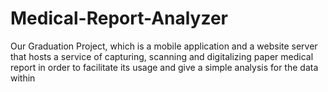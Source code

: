 # Medical-Report-Analyzer
Our Graduation Project, which is a mobile application and a website server that hosts a service of capturing, scanning and digitalizing paper medical report in order to facilitate its usage and give a simple analysis for the data within
